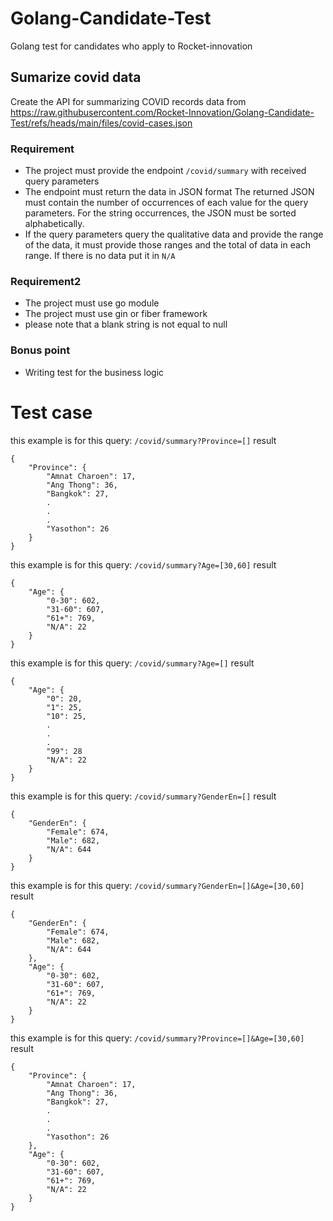 # Golang-Candidate-Test
Golang test for candidates who apply to Rocket-innovation

## Sumarize covid data
Create the API for summarizing COVID records data from https://raw.githubusercontent.com/Rocket-Innovation/Golang-Candidate-Test/refs/heads/main/files/covid-cases.json

### Requirement
- The project must provide the endpoint `/covid/summary` with received query parameters
- The endpoint must return the data in JSON format
The returned JSON must contain the number of occurrences of each value for the query parameters. For the string occurrences, the JSON must be sorted alphabetically.
- If the query parameters query the qualitative data and provide the range of the data, it must provide those ranges and the total of data in each range. If there is no data put it in `N/A`

### Requirement2
- The project must use go module
- The project must use gin or fiber framework
- please note that a blank string is not equal to null

### Bonus point
- Writing test for the business logic

# Test case
this example is for this query: `/covid/summary?Province=[]`
result
```
{
    "Province": {
        "Amnat Charoen": 17,
        "Ang Thong": 36,
        "Bangkok": 27,
        .
        .
        .
        "Yasothon": 26
    }
}
```
this example is for this query: `/covid/summary?Age=[30,60]`
result
```
{
    "Age": {
        "0-30": 602,
        "31-60": 607,
        "61+": 769,
        "N/A": 22
    }
}
```
this example is for this query: `/covid/summary?Age=[]`
result
```
{
    "Age": {
        "0": 20,
        "1": 25,
        "10": 25,
        .
        .
        .
        "99": 28
        "N/A": 22
    }
}
```
this example is for this query: `/covid/summary?GenderEn=[]`
result
```
{
    "GenderEn": {
        "Female": 674,
        "Male": 682,
        "N/A": 644
    }
}
```
this example is for this query: `/covid/summary?GenderEn=[]&Age=[30,60]`
result
```
{
    "GenderEn": {
        "Female": 674,
        "Male": 682,
        "N/A": 644
    },
    "Age": {
        "0-30": 602,
        "31-60": 607,
        "61+": 769,
        "N/A": 22
    }
}
```
this example is for this query: `/covid/summary?Province=[]&Age=[30,60]`
result
```
{
    "Province": {
        "Amnat Charoen": 17,
        "Ang Thong": 36,
        "Bangkok": 27,
        .
        .
        .
        "Yasothon": 26
    },
    "Age": {
        "0-30": 602,
        "31-60": 607,
        "61+": 769,
        "N/A": 22
    }
}
```
